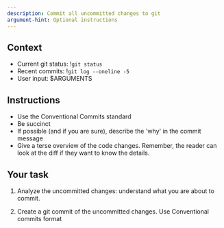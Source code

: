 ```yaml
---
description: Commit all uncommitted changes to git
argument-hint: Optional instructions
---
```


## Context

- Current git status: !`git status`
- Recent commits: !`git log --oneline -5`
- User input: $ARGUMENTS

## Instructions

- Use the Conventional Commits standard
- Be succinct
- If possible (and if you are sure), describe the 'why' in the commit message
- Give a terse overview of the code changes. Remember, the reader can look at the diff if they want to know the details.

## Your task

1. Analyze the uncommitted changes: understand what you are about to commit.

2. Create a git commit of the uncommitted changes. Use Conventional commits format
